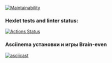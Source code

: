 [![Maintainability](https://api.codeclimate.com/v1/badges/d4c4a04fd7b2f5447001/maintainability)](https://codeclimate.com/github/StanislavKls/frontend-project-44/maintainability)

### Hexlet tests and linter status:
[![Actions Status](https://github.com/StanislavKls/frontend-project-44/workflows/hexlet-check/badge.svg)](https://github.com/StanislavKls/frontend-project-44/actions)


### Asciinema установки и игры Brain-even

[![asciicast](https://asciinema.org/a/hE66I3KxEPK7lZZwieM9xuuCp.svg)](https://asciinema.org/a/hE66I3KxEPK7lZZwieM9xuuCp)
